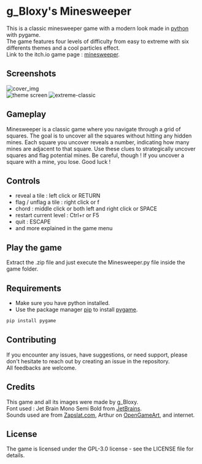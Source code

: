 # g_Bloxy's Minesweeper

This is a classic minesweeper game with a modern look made in [python](https://www.python.org) with pygame.  
The game features four levels of difficulty from easy to extreme with six differents themes and a cool particles effect.  
Link to the itch.io game page : [minesweeper](https://g-bloxy.itch.io/minesweeper).

## Screenshots

![cover_img](https://github.com/gBloxy/modern-minesweeper/assets/121670440/bc6760cc-8371-4f86-b0e9-ff6ff6324daa)  
![theme screen](https://github.com/gBloxy/modern-minesweeper/assets/121670440/6aa2d45f-eea0-4670-9f9d-84b21c0b7e45)
![extreme-classic](https://github.com/gBloxy/modern-minesweeper/assets/121670440/d124defd-6440-4574-a0cb-d2c1c7182cdd)

## Gameplay

Minesweeper is a classic game where you navigate through a grid of squares. The goal is to uncover all the squares without hitting any hidden mines. Each square you uncover reveals a number, indicating how many mines are adjacent to that square. Use these clues to strategically uncover squares and flag potential mines. Be careful, though ! If you uncover a square with a mine, you lose. Good luck !

## Controls

+ reveal a tile : left click or RETURN
+ flag  / unflag a tile : right click or f
+ chord : middle click or both left and right click or SPACE
+ restart current level : Ctrl+r or F5
+ quit : ESCAPE
+ and more explained in the game menu

## Play the game

Extract the .zip file and just execute the Minesweeper.py file inside the game folder.

## Requirements

* Make sure you have python installed.  
* Use the package manager [pip](https://pip.pypa.io/en/stable/) to install [pygame](https://www.pygame.org/news).  
```bash
pip install pygame
```

## Contributing
 
If you encounter any issues, have suggestions, or need support, please don't hesitate to reach out by creating an issue in the repository.  
All feedbacks are welcome.

## Credits

This game and all its images were made by g_Bloxy.  
Font used : Jet Brain Mono Semi Bold from [JetBrains](https://www.jetbrains.com).  
Sounds used are from [Zapslat.com](https://www.zapsplat.com), Arthur on [OpenGameArt](https://opengameart.org/users/arthur), and internet.

## License
The game is licensed under the GPL-3.0 license - see the LICENSE file for details.
